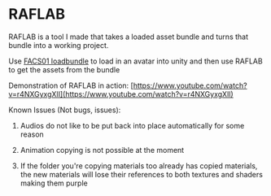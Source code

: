 # RAFLAB

RAFLAB is a tool I made that takes a loaded asset bundle and turns that bundle into a working project.

Use [FACS01 loadbundle](https://github.com/FACS01-01/FACS_Utilities) to load in an avatar into unity and then use RAFLAB to get the assets from the bundle

Demonstration of RAFLAB in action:
[https://www.youtube.com/watch?v=r4NXGyxgXlI](https://www.youtube.com/watch?v=r4NXGyxgXlI)

Known Issues (Not bugs, issues):

1. Audios do not like to be put back into place automatically for some reason

2. Animation copying is not possible at the moment

3. If the folder you're copying materials too already has copied materials, the new materials will lose their references to both textures and shaders making them purple

